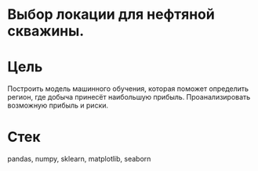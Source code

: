 # Выбор локации для нефтяной скважины.
# Цель
Построить модель машинного обучения, которая поможет определить регион, где добыча принесёт наибольшую прибыль. Проанализировать возможную прибыль и риски.
# Стек
pandas, numpy, sklearn, matplotlib, seaborn
